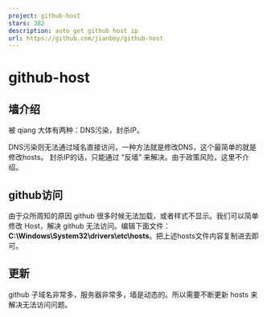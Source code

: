 ```yaml
---
project: github-host
stars: 382
description: auto get github host ip
url: https://github.com/jianboy/github-host
---
```


github-host
===========

墙介绍
---

被 qiang 大体有两种：DNS污染，封杀IP。

DNS污染则无法通过域名直接访问，一种方法就是修改DNS，这个最简单的就是修改hosts。 封杀IP的话，只能通过 “反墙” 来解决。由于政策风险，这里不介绍。

github访问
--------

由于众所周知的原因 github 很多时候无法加载，或者样式不显示。我们可以简单修改 Host，解决 github 无法访问。编辑下面文件： **C:\\Windows\\System32\\drivers\\etc\\hosts**。把上述hosts文件内容复制进去即可。

更新
--

github 子域名非常多，服务器非常多，墙是动态的。所以需要不断更新 hosts 来解决无法访问问题。
